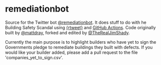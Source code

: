 
# remediationbot

Source for the Twitter bot [@remediationbot](https://www.twitter.com/remediationbot). It does stuff to do with he Building Safety Scandal using [{rtweet}](https://docs.ropensci.org/rtweet/) and [GitHub Actions](https://docs.github.com/en/actions). Code originally built by [@mattdray](https://twitter.com/mattdray), forked and edited by [@TheRealJimShady](https://twitter.com/therealjimshady).

Currently the main purpose is to highlight builders who have yet to sign the Governments pledge to remediate buildings they built with defects. If you would like your builder added, please add a pull request to the file 'companies_yet_to_sign.csv'.
